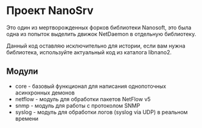 Проект NanoSrv
==============

Это один из мертворожденных форков библиотеки Nanosoft, это была одна из
попыток выделить движок NetDaemon в отдельную библиотеку.

Данный код оставляю исключительно для истории, если вам нужна библиотека,
используйте актуальный код из каталога libnano2.

## Модули

* core - базовый функционал для написания однопоточных асинхронных демонов
* netflow - модуль для обработки пакетов NetFlow v5
* snmp - модуль для работы с протоколом SNMP
* syslog - модуль для обработки логов (syslog via UDP) в реальном времени
